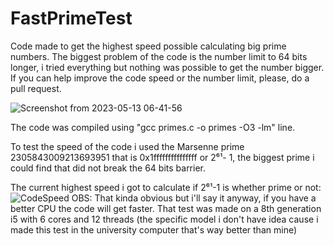 # FastPrimeTest
Code made to get the highest speed possible calculating big prime numbers. The biggest problem of the code is the number limit to 64 bits longer, i tried everything but nothing was possible to get the number bigger. If you can help improve the code speed or the number limit, please, do a pull request.

![Screenshot from 2023-05-13 06-41-56](https://github.com/dylanabzr/FastPrimeTest/assets/128552152/95bb012b-3c50-4f35-9038-7c655e1d1b22)

The code was compiled using "gcc primes.c -o primes -O3 -lm" line.

To test the speed of the code i used the Marsenne prime 2305843009213693951 that is 0x1fffffffffffffff or 2⁶¹- 1, the biggest prime i could find that did not break the 64 bits barrier.

The current highest speed i got to calculate if 2⁶¹-1 is whether prime or not:
![CodeSpeed](https://github.com/dylanabzr/FastPrimeTest/assets/128552152/a94b80ad-2e6d-457f-b15c-dc2e1d61d5b1)
OBS: That kinda obvious but i'll say it anyway, if you have a better CPU the code will get faster. That test was made on a 8th generation i5 with 6 cores and 12 threads (the specific model i don't have idea cause i made this test in the university computer that's way better than mine)
